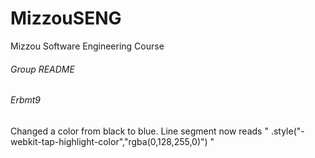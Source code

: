 # MizzouSENG
Mizzou Software Engineering Course

###### Group README

###### Erbmt9
  Changed a color from black to blue. Line segment now reads " .style("-webkit-tap-highlight-color","rgba(0,128,255,0)") "

